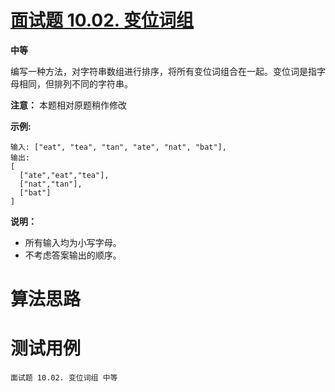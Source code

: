 # [面试题 10.02. 变位词组][cnTitle]

**中等**

编写一种方法，对字符串数组进行排序，将所有变位词组合在一起。变位词是指字母相同，但排列不同的字符串。

**注意：** 本题相对原题稍作修改

**示例:** 

```
输入: ["eat", "tea", "tan", "ate", "nat", "bat"],
输出:
[
  ["ate","eat","tea"],
  ["nat","tan"],
  ["bat"]
]
```

**说明：** 

- 所有输入均为小写字母。 
- 不考虑答案输出的顺序。




# 算法思路

# 测试用例
```
面试题 10.02. 变位词组 中等
```

[cnTitle]: https://leetcode-cn.com/problems/group-anagrams-lcci/
